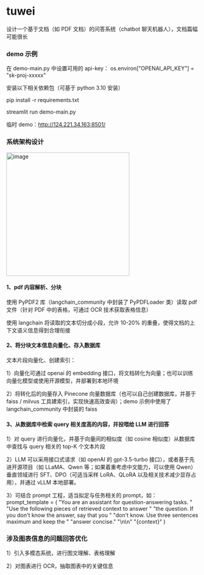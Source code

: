 # tuwei

设计一个基于文档（如 PDF 文档）的问答系统（chatbot 聊天机器人），文档篇幅可能很长


### demo 示例

在 demo-main.py 中设置可用的 api-key：
os.environ["OPENAI_API_KEY"] = "sk-proj-xxxxx"

安装以下相关依赖包（可基于 python 3.10 安装）

pip install -r requirements.txt

streamlit run demo-main.py

临时 demo：http://124.221.34.163:8501/



### 系统架构设计
<img width="323" alt="image" src="https://github.com/user-attachments/assets/91cef89e-1254-4c09-8740-93005f498ec2" />

#### 1、pdf 内容解析、分块

使用 PyPDF2 库（langchain_community 中封装了 PyPDFLoader 类）读取 pdf 文件（针对 PDF 中的表格，可通过 OCR 技术获取表格信息）

使用 langchain 将读取的文本切分成小段，允许 10-20% 的重叠，使得文档的上下文语义信息得到合理衔接


#### 2、将分块文本信息向量化、存入数据库

文本片段向量化、创建索引：

1）向量化可通过 openai 的 embedding 接口，将文档转化为向量；也可以训练向量化模型或使用开源模型，并部署到本地环境

2）将转化后的向量存入 Pinecone 向量数据库（也可以自己创建数据库，并基于 faiss / milvus 工具建索引，实现快速高效查询）；demo 示例中使用了 langchain_community 中封装的 faiss


#### 3、从数据库中检索 query 相关度高的内容，并投喂给 LLM 进行回答

1）对 query 进行向量化，并基于向量间的相似度（如 cosine 相似度）从数据库中查找与 query 相关的 top-K 个文本片段

2）LLM 可以采用接口式请求（如 openAI 的 gpt-3.5-turbo 接口），或者基于先进开源项目（如 LLaMA、Qwen 等；如果着重考虑中文能力，可以使用 Qwen）垂直领域进行 SFT、DPO（可适当采样 LoRA、QLoRA 以及相关技术减少显存占用），并通过 vLLM 本地部署。

3）可结合 prompt 工程，适当拟定与任务相关的 prompt，如：
prompt_template = (
    "You are an assistant for question-answering tasks. "
    "Use the following pieces of retrieved context to answer "
    "the question. If you don't know the answer, say that you "
    "don't know. Use three sentences maximum and keep the "
    "answer concise."
    "\n\n"
    "{context}"
)



### 涉及图表信息的问题回答优化

1）引入多模态系统，进行图文理解、表格理解

2）对图表进行 OCR，抽取图表中的关键信息
